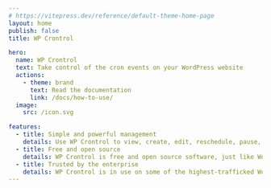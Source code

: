 ```yaml
---
# https://vitepress.dev/reference/default-theme-home-page
layout: home
publish: false
title: WP Crontrol

hero:
  name: WP Crontrol
  text: Take control of the cron events on your WordPress website
  actions:
    - theme: brand
      text: Read the documentation
      link: /docs/how-to-use/
  image:
    src: /icon.svg

features:
  - title: Simple and powerful management
    details: Use WP Crontrol to view, create, edit, reschedule, pause, delete, export, and immediately run cron events on your site.
  - title: Free and open source
    details: WP Crontrol is free and open source software, just like WordPress.
  - title: Trusted by the enterprise
    details: WP Crontrol is in use on some of the highest-trafficked WordPress platforms in the world, including Altis and WordPress VIP.
---
```

